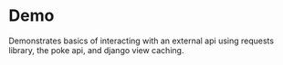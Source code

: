 # Demo
Demonstrates basics of interacting with an external api using requests library, the poke api, and django view caching.

